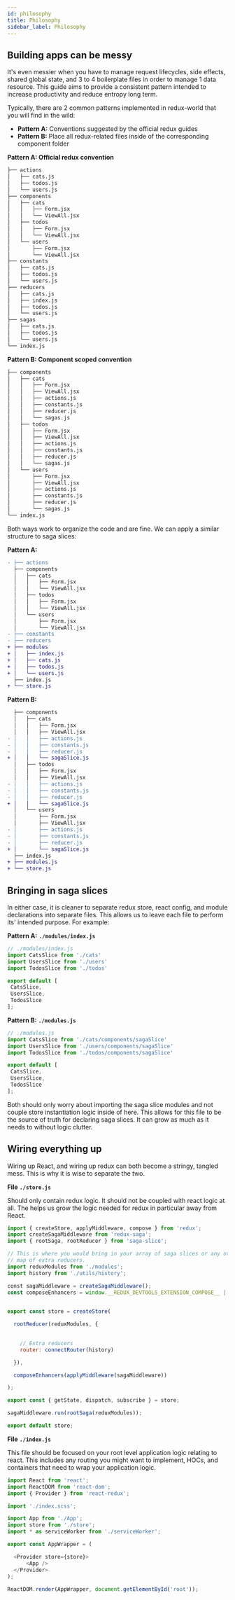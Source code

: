 ```yaml
---
id: philosophy
title: Philosophy
sidebar_label: Philosophy
---
```


## Building apps can be messy

It's even messier when you have to manage request lifecycles, side effects, shared global state, and 3 to 4 boilerplate files in order to manage 1 data resource. This guide aims to provide a consistent pattern intended to increase productivity and reduce entropy long term.

Typically, there are 2 common patterns implemented in redux-world that you will find in the wild:

*   **Pattern A:** Conventions suggested by the official redux guides
*   **Pattern B:** Place all redux-related files inside of the corresponding component folder


**Pattern A: Official redux convention**

```diff
├── actions
│   ├── cats.js
│   ├── todos.js
│   └── users.js
├── components
│   ├── cats
│   │   ├── Form.jsx
│   │   └── ViewAll.jsx
│   ├── todos
│   │   ├── Form.jsx
│   │   └── ViewAll.jsx
│   └── users
│       ├── Form.jsx
│       └── ViewAll.jsx
├── constants
│   ├── cats.js
│   ├── todos.js
│   └── users.js
├── reducers
│   ├── cats.js
│   ├── index.js
│   ├── todos.js
│   └── users.js
├── sagas
│   ├── cats.js
│   ├── todos.js
│   └── users.js
└── index.js
```

**Pattern B: Component scoped convention**

```diff
├── components
│   ├── cats
│   │   ├── Form.jsx
│   │   ├── ViewAll.jsx
│   │   ├── actions.js
│   │   ├── constants.js
│   │   ├── reducer.js
│   │   └── sagas.js
│   ├── todos
│   │   ├── Form.jsx
│   │   ├── ViewAll.jsx
│   │   ├── actions.js
│   │   ├── constants.js
│   │   ├── reducer.js
│   │   └── sagas.js
│   └── users
│       ├── Form.jsx
│       ├── ViewAll.jsx
│       ├── actions.js
│       ├── constants.js
│       ├── reducer.js
│       └── sagas.js
└── index.js
```

Both ways work to organize the code and are fine. We can apply a similar structure to saga slices:

**Pattern A:**

```diff
- ├── actions
  ├── components
  │   ├── cats
  │   │   ├── Form.jsx
  │   │   └── ViewAll.jsx
  │   ├── todos
  │   │   ├── Form.jsx
  │   │   └── ViewAll.jsx
  │   └── users
  │       ├── Form.jsx
  │       └── ViewAll.jsx
- ├── constants
- ├── reducers
+ ├── modules
+ │   ├── index.js
+ │   ├── cats.js
+ │   ├── todos.js
+ │   └── users.js
  ├── index.js
+ └── store.js
```

**Pattern B:**

```diff
  ├── components
  │   ├── cats
  │   │   ├── Form.jsx
  │   │   ├── ViewAll.jsx
- │   │   ├── actions.js
- │   │   ├── constants.js
- │   │   ├── reducer.js
+ │   │   └── sagaSlice.js
  │   ├── todos
  │   │   ├── Form.jsx
  │   │   ├── ViewAll.jsx
- │   │   ├── actions.js
- │   │   ├── constants.js
- │   │   ├── reducer.js
+ │   │   └── sagaSlice.js
  │   └── users
  │       ├── Form.jsx
  │       ├── ViewAll.jsx
- │       ├── actions.js
- │       ├── constants.js
- │       ├── reducer.js
+ │       └── sagaSlice.js
  ├── index.js
+ ├── modules.js
+ └── store.js
```

## Bringing in saga slices

In either case, it is cleaner to separate redux store, react config, and module declarations into separate files. This allows us to leave each file to perform its' intended purpose. For example:

**Pattern A:** **`./modules/index.js`**

```js
// ./modules/index.js
import CatsSlice from './cats'
import UsersSlice from './users'
import TodosSlice from './todos'

export default [
 CatsSlice,
 UsersSlice,
 TodosSlice
];
```

**Pattern B:** **`./modules.js`**

```js
// ./modules.js
import CatsSlice from './cats/components/sagaSlice'
import UsersSlice from './users/components/sagaSlice'
import TodosSlice from './todos/components/sagaSlice'

export default [
 CatsSlice,
 UsersSlice,
 TodosSlice
];
```

Both should only worry about importing the saga slice modules and not couple store instantiation logic inside of here. This allows for this file to be the source of truth for declaring saga slices. It can grow as much as it needs to without logic clutter.


## Wiring everything up

Wiring up React, and wiring up redux can both become a stringy, tangled mess. This is why it is wise to separate the two.


**File** **`./store.js`**

Should only contain redux logic. It should not be coupled with react logic at all. The helps us grow the logic needed for redux in particular away from React.


```js
import { createStore, applyMiddleware, compose } from 'redux';
import createSagaMiddleware from 'redux-saga';
import { rootSaga, rootReducer } from 'saga-slice';

​// This is where you would bring in your array of saga slices or any other
// map of extra reducers.
import reduxModules from './modules';
import history from './utils/history';

​const sagaMiddleware = createSagaMiddleware();
const composeEnhancers = window.__REDUX_DEVTOOLS_EXTENSION_COMPOSE__ || compose;

​
export const store = createStore(

  rootReducer(reduxModules, {
  ​

    // Extra reducers
    router: connectRouter(history)

  }),

  composeEnhancers(applyMiddleware(sagaMiddleware))

);

export const { getState, dispatch, subscribe } = store;

sagaMiddleware.run(rootSaga(reduxModules));

export default store;
```

**File** **`./index.js`**

This file should be focused on your root level application logic relating to react. This includes any routing you might want to implement, HOCs, and containers that need to wrap your application logic.


```js
import React from 'react';
import ReactDOM from 'react-dom';
import { Provider } from 'react-redux';

import './index.scss';

import App from './App';
import store from './store';
import * as serviceWorker from './serviceWorker';

export const AppWrapper = (

  <Provider store={store}>
      <App />
  </Provider>
);
​
ReactDOM.render(AppWrapper, document.getElementById('root'));
```
​
